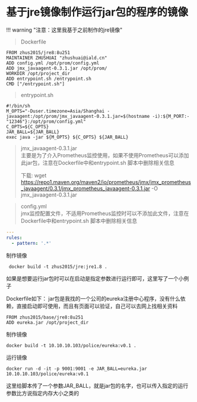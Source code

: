# 基于jre镜像制作运行jar包的程序的镜像

!!! warning "注意：这里我基于之前制作的jre镜像"



>  Dockerfile

```shell
FROM zhus2015/jre8:8u251
MAINTAINER ZHUSHUAI "zhushuai@iald.cn"
ADD config.yml /opt/prom/config.yml
ADD jmx_javaagent-0.3.1.jar /opt/prom/
WORKDIR /opt/project_dir
ADD entrypoint.sh /entrypoint.sh
CMD ["/entrypoint.sh"]
```

> entrypoint.sh 

```shell
#!/bin/sh
M_OPTS="-Duser.timezone=Asia/Shanghai -javaagent:/opt/prom/jmx_javaagent-0.3.1.jar=$(hostname -i):${M_PORT:-"12346"}:/opt/prom/config.yml"
C_OPTS=${C_OPTS}
JAR_BALL=${JAR_BALL}
exec java -jar ${M_OPTS} ${C_OPTS} ${JAR_BALL}
```

> jmx_javaagent-0.3.1.jar  
> 主要是为了介入Prometheus监控使用，如果不使用Prometheus可以添加此jar包，注意在Dockerfile中和entrypoint.sh 脚本中删除相关信息  
>
> 下载: wget https://repo1.maven.org/maven2/io/prometheus/jmx/jmx_prometheus_javaagent/0.3.1/jmx_prometheus_javaagent-0.3.1.jar -O jmx_javaagent-0.3.1.jar

> config.yml  
> jmx监控配置文件，不适用Prometheus监控时可以不添加此文件，注意在Dockerfile中和entrypoint.sh 脚本中删除相关信息  

```yml
---
rules:
  - pattern: '.*'
```



制作镜像

```
 docker build -t zhus2015/jre:jre1.8 .
```



如果是想要运行jar包时可以在启动是指定参数进行运行即可，这里写了一个小例子

Dockerfile如下：   jar包是我找的一个公司的eureka注册中心程序，没有什么依赖，直接启动即可使用，而且有页面可以验证，自己可以去网上找相关资料

```shell
FROM zhus2015/base/jre8:8u251
ADD eureka.jar /opt/project_dir
```



制作镜像

```
docker build -t 10.10.10.103/police/eureka:v0.1 .
```



运行镜像

```
docker run -d -it -p 9001:9001 -e JAR_BALL=eureka.jar 10.10.10.103/police/eureka:v0.1
```

这里给脚本传了一个参数JAR_BALL，就是jar包的名字，也可以传入指定的运行参数比方说指定内存大小之类的